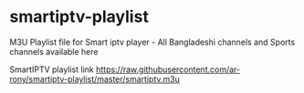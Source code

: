 # smartiptv-playlist
M3U Playlist file for Smart iptv player - All Bangladeshi channels and Sports channels available here

SmartIPTV playlist link
https://raw.githubusercontent.com/ar-rony/smartiptv-playlist/master/smartiptv.m3u
